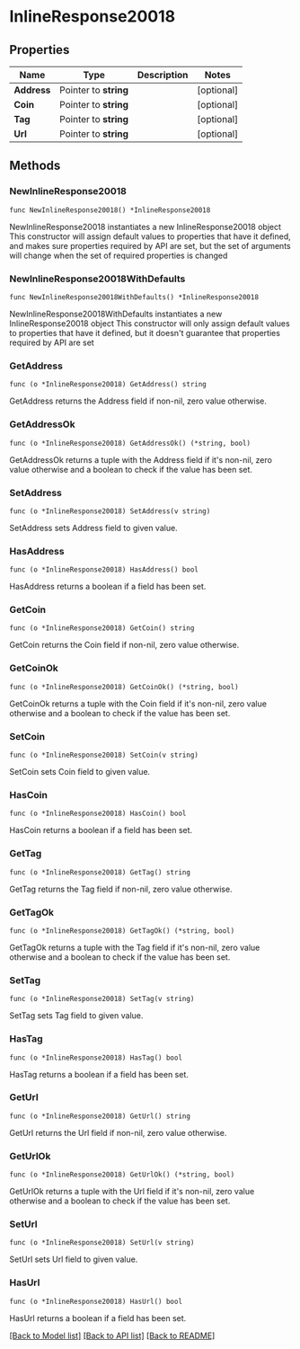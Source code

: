 # InlineResponse20018

## Properties

Name | Type | Description | Notes
------------ | ------------- | ------------- | -------------
**Address** | Pointer to **string** |  | [optional] 
**Coin** | Pointer to **string** |  | [optional] 
**Tag** | Pointer to **string** |  | [optional] 
**Url** | Pointer to **string** |  | [optional] 

## Methods

### NewInlineResponse20018

`func NewInlineResponse20018() *InlineResponse20018`

NewInlineResponse20018 instantiates a new InlineResponse20018 object
This constructor will assign default values to properties that have it defined,
and makes sure properties required by API are set, but the set of arguments
will change when the set of required properties is changed

### NewInlineResponse20018WithDefaults

`func NewInlineResponse20018WithDefaults() *InlineResponse20018`

NewInlineResponse20018WithDefaults instantiates a new InlineResponse20018 object
This constructor will only assign default values to properties that have it defined,
but it doesn't guarantee that properties required by API are set

### GetAddress

`func (o *InlineResponse20018) GetAddress() string`

GetAddress returns the Address field if non-nil, zero value otherwise.

### GetAddressOk

`func (o *InlineResponse20018) GetAddressOk() (*string, bool)`

GetAddressOk returns a tuple with the Address field if it's non-nil, zero value otherwise
and a boolean to check if the value has been set.

### SetAddress

`func (o *InlineResponse20018) SetAddress(v string)`

SetAddress sets Address field to given value.

### HasAddress

`func (o *InlineResponse20018) HasAddress() bool`

HasAddress returns a boolean if a field has been set.

### GetCoin

`func (o *InlineResponse20018) GetCoin() string`

GetCoin returns the Coin field if non-nil, zero value otherwise.

### GetCoinOk

`func (o *InlineResponse20018) GetCoinOk() (*string, bool)`

GetCoinOk returns a tuple with the Coin field if it's non-nil, zero value otherwise
and a boolean to check if the value has been set.

### SetCoin

`func (o *InlineResponse20018) SetCoin(v string)`

SetCoin sets Coin field to given value.

### HasCoin

`func (o *InlineResponse20018) HasCoin() bool`

HasCoin returns a boolean if a field has been set.

### GetTag

`func (o *InlineResponse20018) GetTag() string`

GetTag returns the Tag field if non-nil, zero value otherwise.

### GetTagOk

`func (o *InlineResponse20018) GetTagOk() (*string, bool)`

GetTagOk returns a tuple with the Tag field if it's non-nil, zero value otherwise
and a boolean to check if the value has been set.

### SetTag

`func (o *InlineResponse20018) SetTag(v string)`

SetTag sets Tag field to given value.

### HasTag

`func (o *InlineResponse20018) HasTag() bool`

HasTag returns a boolean if a field has been set.

### GetUrl

`func (o *InlineResponse20018) GetUrl() string`

GetUrl returns the Url field if non-nil, zero value otherwise.

### GetUrlOk

`func (o *InlineResponse20018) GetUrlOk() (*string, bool)`

GetUrlOk returns a tuple with the Url field if it's non-nil, zero value otherwise
and a boolean to check if the value has been set.

### SetUrl

`func (o *InlineResponse20018) SetUrl(v string)`

SetUrl sets Url field to given value.

### HasUrl

`func (o *InlineResponse20018) HasUrl() bool`

HasUrl returns a boolean if a field has been set.


[[Back to Model list]](../README.md#documentation-for-models) [[Back to API list]](../README.md#documentation-for-api-endpoints) [[Back to README]](../README.md)


